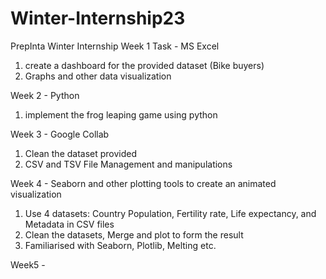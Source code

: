 # Winter-Internship23

PrepInta Winter Internship Week 1 Task - MS Excel 
  1. create a dashboard for the provided dataset (Bike buyers)
  2. Graphs and other data visualization
     
Week 2 - Python
  1. implement the frog leaping game using python

Week 3 - Google Collab
  1. Clean the dataset provided
  2. CSV and TSV File Management and manipulations

Week 4 - Seaborn and other plotting tools to create an animated visualization
  1. Use 4 datasets: Country Population, Fertility rate, Life expectancy, and Metadata in CSV files
  2. Clean the datasets, Merge and plot to form the result
  3. Familiarised with Seaborn, Plotlib, Melting etc.

Week5 -      
